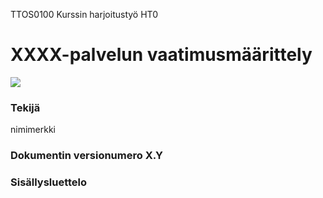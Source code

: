 TTOS0100 Kurssin harjoitustyö HT0





# XXXX-palvelun vaatimusmäärittely


![](https://openclipart.org/image/800px/svg_to_png/38449/58294main-The.Brain.in.Space-page-111-experiment-3d-2.png&disposition=attachment)


### Tekijä

nimimerkki

### Dokumentin versionumero X.Y


### Sisällysluettelo






